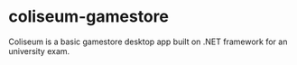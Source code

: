 # coliseum-gamestore
 Coliseum is a basic gamestore desktop app built on .NET framework for an university exam.
